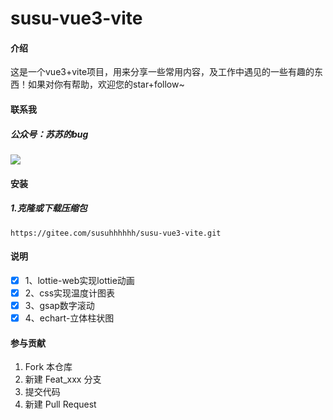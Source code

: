 # susu-vue3-vite

#### 介绍
这是一个vue3+vite项目，用来分享一些常用内容，及工作中遇见的一些有趣的东西！如果对你有帮助，欢迎您的star+follow~

#### 联系我
##### 公众号：苏苏的bug
![](https://camo.githubusercontent.com/927762d2b67f6d53db4b1146ca78273ccbb380f731ec285470d3b35acba76a53/68747470733a2f2f63646e2e6a7364656c6976722e6e65742f67682f737573752d68752f737573752d68752f696d672fe88b8fe88b8fe79a846275672e6a7067)
#### 安装
##### 1.克隆或下载压缩包

```
https://gitee.com/susuhhhhhh/susu-vue3-vite.git
```


#### 说明
- [x] 1、lottie-web实现lottie动画
- [x] 2、css实现温度计图表
- [x] 3、gsap数字滚动
- [x] 4、echart-立体柱状图

#### 参与贡献

1.  Fork 本仓库
2.  新建 Feat_xxx 分支
3.  提交代码
4.  新建 Pull Request


